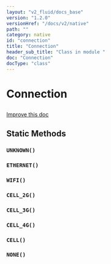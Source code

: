 ```yaml
---
layout: "v2_fluid/docs_base"
version: "1.2.0"
versionHref: "/docs/v2/native"
path: ""
category: native
id: "connection"
title: "Connection"
header_sub_title: "Class in module "
doc: "Connection"
docType: "class"
---
```









<h1 class="api-title">

  
  Connection
  

  

  

</h1>

<a class="improve-v2-docs" href='http://github.com/driftyco/ionic-native/edit/master//home/ubuntu/ionic-native/src/plugins/network.ts#L79'>
  Improve this doc
</a>





<!-- decorators --><!-- @usage tag -->


<!-- @property tags -->
<h2>Static Methods</h2>
<div id="UNKNOWN"></div>
<h3><code>UNKNOWN()</code>

</h3>









<div id="ETHERNET"></div>
<h3><code>ETHERNET()</code>

</h3>









<div id="WIFI"></div>
<h3><code>WIFI()</code>

</h3>









<div id="CELL_2G"></div>
<h3><code>CELL_2G()</code>

</h3>









<div id="CELL_3G"></div>
<h3><code>CELL_3G()</code>

</h3>









<div id="CELL_4G"></div>
<h3><code>CELL_4G()</code>

</h3>









<div id="CELL"></div>
<h3><code>CELL()</code>

</h3>









<div id="NONE"></div>
<h3><code>NONE()</code>

</h3>










<!-- methods on the class --><!-- related link --><!-- end content block -->


<!-- end body block -->

